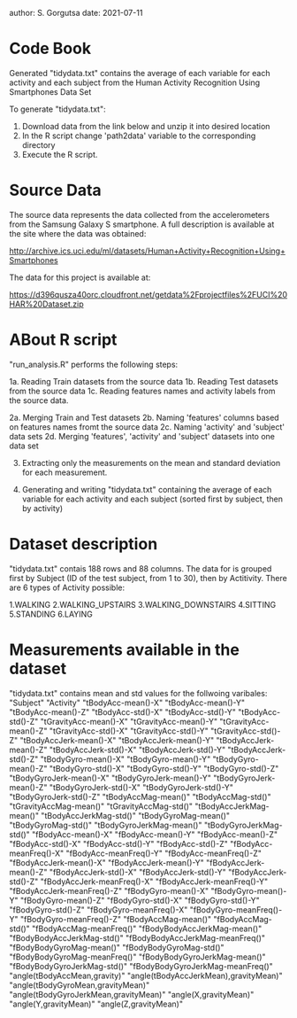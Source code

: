 author: S. Gorgutsa 
date: 2021-07-11

# Code Book
Generated "tidydata.txt" contains the average of each variable for each activity and each subject from the Human Activity Recognition Using Smartphones Data Set

To generate "tidydata.txt":

1. Download data from the link below and unzip it into desired location
2. In the R script change 'path2data' variable to the corresponding directory
2. Execute the R script.

# Source Data
The source data represents the data collected from the accelerometers from the Samsung Galaxy S smartphone. A full description is available at the site where the data was obtained:

http://archive.ics.uci.edu/ml/datasets/Human+Activity+Recognition+Using+Smartphones 

The data for this project is available at:

https://d396qusza40orc.cloudfront.net/getdata%2Fprojectfiles%2FUCI%20HAR%20Dataset.zip  

# ABout R script
"run_analysis.R" performs the following steps:

1a. Reading Train datasets from the source data
1b. Reading Test datasets from the source data
1c. Reading features names and activity labels from the source data.

2a. Merging Train and Test datasets
2b. Naming 'features' columns based on features names fromt the source data
2c. Naming 'activity' and 'subject' data sets
2d. Merging 'features', 'activity' and 'subject' datasets into one data set

3. Extracting only the measurements on the mean and standard deviation for each measurement.

4. Generating and writing "tidydata.txt" containing the average of each variable for each activity and each subject (sorted first by subject, then by activity)

# Dataset description 
"tidydata.txt" contais 188 rows and 88 columns. The data for is grouped first by Subject (ID of the test subject, from 1 to 30), then by Actitivity. There are 6 types of Activity possible:

1.WALKING
2.WALKING_UPSTAIRS
3.WALKING_DOWNSTAIRS
4.SITTING
5.STANDING
6.LAYING

# Measurements available in the dataset
"tidydata.txt" contains mean and std values for the follwoing varibales:
"Subject"
"Activity" 
"tBodyAcc-mean()-X"
"tBodyAcc-mean()-Y"
"tBodyAcc-mean()-Z" 
"tBodyAcc-std()-X"
"tBodyAcc-std()-Y"
"tBodyAcc-std()-Z"
"tGravityAcc-mean()-X"
"tGravityAcc-mean()-Y"
"tGravityAcc-mean()-Z" 
"tGravityAcc-std()-X" 
"tGravityAcc-std()-Y" 
"tGravityAcc-std()-Z" 
"tBodyAccJerk-mean()-X"
"tBodyAccJerk-mean()-Y"
"tBodyAccJerk-mean()-Z"
"tBodyAccJerk-std()-X"
"tBodyAccJerk-std()-Y"
"tBodyAccJerk-std()-Z"
"tBodyGyro-mean()-X"
"tBodyGyro-mean()-Y"
"tBodyGyro-mean()-Z"
"tBodyGyro-std()-X"
"tBodyGyro-std()-Y"
"tBodyGyro-std()-Z"
"tBodyGyroJerk-mean()-X"
"tBodyGyroJerk-mean()-Y"
"tBodyGyroJerk-mean()-Z"
"tBodyGyroJerk-std()-X"
"tBodyGyroJerk-std()-Y"
"tBodyGyroJerk-std()-Z"
"tBodyAccMag-mean()"
"tBodyAccMag-std()"
"tGravityAccMag-mean()"
"tGravityAccMag-std()"
"tBodyAccJerkMag-mean()"
"tBodyAccJerkMag-std()"
"tBodyGyroMag-mean()"
"tBodyGyroMag-std()"
"tBodyGyroJerkMag-mean()"
"tBodyGyroJerkMag-std()"
"fBodyAcc-mean()-X"
"fBodyAcc-mean()-Y"
"fBodyAcc-mean()-Z"
"fBodyAcc-std()-X"
"fBodyAcc-std()-Y"
"fBodyAcc-std()-Z"
"fBodyAcc-meanFreq()-X"
"fBodyAcc-meanFreq()-Y"
"fBodyAcc-meanFreq()-Z"
"fBodyAccJerk-mean()-X"
"fBodyAccJerk-mean()-Y"
"fBodyAccJerk-mean()-Z"
"fBodyAccJerk-std()-X"
"fBodyAccJerk-std()-Y"
"fBodyAccJerk-std()-Z"
"fBodyAccJerk-meanFreq()-X"
"fBodyAccJerk-meanFreq()-Y"
"fBodyAccJerk-meanFreq()-Z"
"fBodyGyro-mean()-X"
"fBodyGyro-mean()-Y"
"fBodyGyro-mean()-Z"
"fBodyGyro-std()-X"
"fBodyGyro-std()-Y"
"fBodyGyro-std()-Z"
"fBodyGyro-meanFreq()-X"
"fBodyGyro-meanFreq()-Y"
"fBodyGyro-meanFreq()-Z"
"fBodyAccMag-mean()"
"fBodyAccMag-std()"
"fBodyAccMag-meanFreq()"
"fBodyBodyAccJerkMag-mean()"
"fBodyBodyAccJerkMag-std()"
"fBodyBodyAccJerkMag-meanFreq()"
"fBodyBodyGyroMag-mean()"
"fBodyBodyGyroMag-std()"
"fBodyBodyGyroMag-meanFreq()"
"fBodyBodyGyroJerkMag-mean()"
"fBodyBodyGyroJerkMag-std()"
"fBodyBodyGyroJerkMag-meanFreq()"
"angle(tBodyAccMean,gravity)"
"angle(tBodyAccJerkMean),gravityMean)"
"angle(tBodyGyroMean,gravityMean)"
"angle(tBodyGyroJerkMean,gravityMean)"
"angle(X,gravityMean)"
"angle(Y,gravityMean)"
"angle(Z,gravityMean)"
